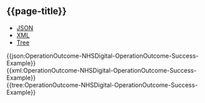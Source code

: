 ## {{page-title}}

<div class="nhsd-!t-margin-bottom-6">
  <ul class="nav nav-tabs" role="tablist">
        <li role="presentation" class="active">
            <a href="#JSON-OO-S-E" role="tab" data-toggle="tab">JSON</a>
        </li>
         <li role="presentation">
            <a href="#XML-OO-S-E" role="tab" data-toggle="tab">XML</a>
        </li>
        <li role="presentation">
            <a href="#Tree-OO-S-E" role="tab" data-toggle="tab">Tree</a>
        </li>
  </ul>
    
  <div class="tab-content snippet">
    <div id="JSON-OO-S-E" role="tabpanel" class="tab-pane active">
{{json:OperationOutcome-NHSDigital-OperationOutcome-Success-Example}}
    </div>
    <div id="XML-OO-S-E" role="tabpanel" class="tab-pane">
{{xml:OperationOutcome-NHSDigital-OperationOutcome-Success-Example}}
    </div>
    <div id="Tree-OO-S-E" role="tabpanel" class="tab-pane">
{{tree:OperationOutcome-NHSDigital-OperationOutcome-Success-Example}}
    </div>
  </div>
</div>
